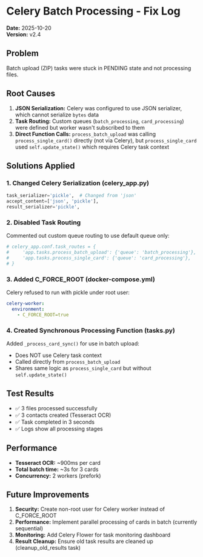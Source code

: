 # Celery Batch Processing - Fix Log

**Date:** 2025-10-20  
**Version:** v2.4  

## Problem
Batch upload (ZIP) tasks were stuck in PENDING state and not processing files.

## Root Causes
1. **JSON Serialization:** Celery was configured to use JSON serializer, which cannot serialize `bytes` data
2. **Task Routing:** Custom queues (`batch_processing`, `card_processing`) were defined but worker wasn't subscribed to them
3. **Direct Function Calls:** `process_batch_upload` was calling `process_single_card()` directly (not via Celery), but `process_single_card` used `self.update_state()` which requires Celery task context

## Solutions Applied

### 1. Changed Celery Serialization (celery_app.py)
```python
task_serializer='pickle',  # Changed from 'json'
accept_content=['json', 'pickle'],
result_serializer='pickle',
```

### 2. Disabled Task Routing
Commented out custom queue routing to use default queue only:
```python
# celery_app.conf.task_routes = {
#     'app.tasks.process_batch_upload': {'queue': 'batch_processing'},
#     'app.tasks.process_single_card': {'queue': 'card_processing'},
# }
```

### 3. Added C_FORCE_ROOT (docker-compose.yml)
Celery refused to run with pickle under root user:
```yaml
celery-worker:
  environment:
    - C_FORCE_ROOT=true
```

### 4. Created Synchronous Processing Function (tasks.py)
Added `_process_card_sync()` for use in batch upload:
- Does NOT use Celery task context
- Called directly from `process_batch_upload`
- Shares same logic as `process_single_card` but without `self.update_state()`

## Test Results
- ✅ 3 files processed successfully
- ✅ 3 contacts created (Tesseract OCR)
- ✅ Task completed in 3 seconds
- ✅ Logs show all processing stages

## Performance
- **Tesseract OCR:** ~900ms per card
- **Total batch time:** ~3s for 3 cards
- **Concurrency:** 2 workers (prefork)

## Future Improvements
1. **Security:** Create non-root user for Celery worker instead of C_FORCE_ROOT
2. **Performance:** Implement parallel processing of cards in batch (currently sequential)
3. **Monitoring:** Add Celery Flower for task monitoring dashboard
4. **Result Cleanup:** Ensure old task results are cleaned up (cleanup_old_results task)

